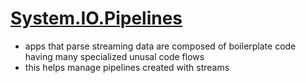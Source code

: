 # [System.IO.Pipelines](https://docs.microsoft.com/en-us/dotnet/standard/io/pipelines)

- apps that parse streaming data are composed of boilerplate code having many specialized unusal code flows
- this helps manage pipelines created with streams